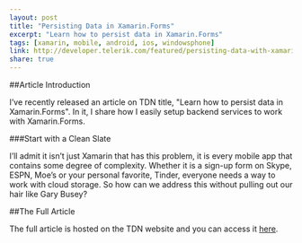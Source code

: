 ```yaml
---
layout: post
title: "Persisting Data in Xamarin.Forms"
excerpt: "Learn how to persist data in Xamarin.Forms"
tags: [xamarin, mobile, android, ios, windowsphone]
link: http://developer.telerik.com/featured/persisting-data-with-xamarin-forms-is-a-pain-in-the-baas/
share: true
---
```

##Article Introduction

I’ve recently released an article on TDN title, "Learn how to persist data in Xamarin.Forms". In it, I share how I easily setup backend services to work with Xamarin.Forms.

###Start with a Clean Slate

I’ll admit it isn’t just Xamarin that has this problem, it is every mobile app that contains some degree of complexity. Whether it is a sign-up form on Skype, ESPN, Moe’s or your personal favorite, Tinder, everyone needs a way to work with cloud storage. So how can we address this without pulling out our hair like Gary Busey?

##The Full Article

The full article is hosted on the TDN website and you can access it [here](http://developer.telerik.com/featured/persisting-data-with-xamarin-forms-is-a-pain-in-the-baas/).